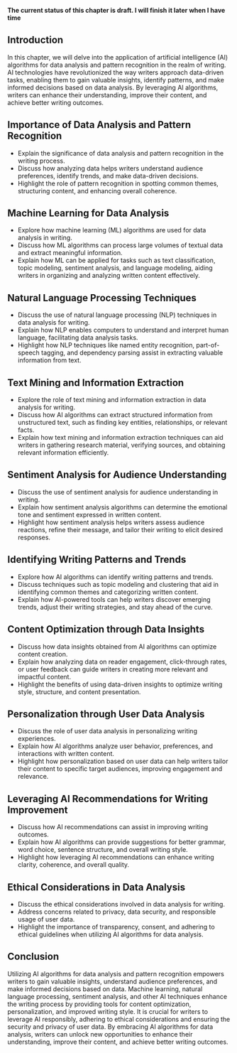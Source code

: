 **The current status of this chapter is draft. I will finish it later when I have time**

Introduction
------------

In this chapter, we will delve into the application of artificial intelligence (AI) algorithms for data analysis and pattern recognition in the realm of writing. AI technologies have revolutionized the way writers approach data-driven tasks, enabling them to gain valuable insights, identify patterns, and make informed decisions based on data analysis. By leveraging AI algorithms, writers can enhance their understanding, improve their content, and achieve better writing outcomes.

Importance of Data Analysis and Pattern Recognition
---------------------------------------------------

* Explain the significance of data analysis and pattern recognition in the writing process.
* Discuss how analyzing data helps writers understand audience preferences, identify trends, and make data-driven decisions.
* Highlight the role of pattern recognition in spotting common themes, structuring content, and enhancing overall coherence.

Machine Learning for Data Analysis
----------------------------------

* Explore how machine learning (ML) algorithms are used for data analysis in writing.
* Discuss how ML algorithms can process large volumes of textual data and extract meaningful information.
* Explain how ML can be applied for tasks such as text classification, topic modeling, sentiment analysis, and language modeling, aiding writers in organizing and analyzing written content effectively.

Natural Language Processing Techniques
--------------------------------------

* Discuss the use of natural language processing (NLP) techniques in data analysis for writing.
* Explain how NLP enables computers to understand and interpret human language, facilitating data analysis tasks.
* Highlight how NLP techniques like named entity recognition, part-of-speech tagging, and dependency parsing assist in extracting valuable information from text.

Text Mining and Information Extraction
--------------------------------------

* Explore the role of text mining and information extraction in data analysis for writing.
* Discuss how AI algorithms can extract structured information from unstructured text, such as finding key entities, relationships, or relevant facts.
* Explain how text mining and information extraction techniques can aid writers in gathering research material, verifying sources, and obtaining relevant information efficiently.

Sentiment Analysis for Audience Understanding
---------------------------------------------

* Discuss the use of sentiment analysis for audience understanding in writing.
* Explain how sentiment analysis algorithms can determine the emotional tone and sentiment expressed in written content.
* Highlight how sentiment analysis helps writers assess audience reactions, refine their message, and tailor their writing to elicit desired responses.

Identifying Writing Patterns and Trends
---------------------------------------

* Explore how AI algorithms can identify writing patterns and trends.
* Discuss techniques such as topic modeling and clustering that aid in identifying common themes and categorizing written content.
* Explain how AI-powered tools can help writers discover emerging trends, adjust their writing strategies, and stay ahead of the curve.

Content Optimization through Data Insights
------------------------------------------

* Discuss how data insights obtained from AI algorithms can optimize content creation.
* Explain how analyzing data on reader engagement, click-through rates, or user feedback can guide writers in creating more relevant and impactful content.
* Highlight the benefits of using data-driven insights to optimize writing style, structure, and content presentation.

Personalization through User Data Analysis
------------------------------------------

* Discuss the role of user data analysis in personalizing writing experiences.
* Explain how AI algorithms analyze user behavior, preferences, and interactions with written content.
* Highlight how personalization based on user data can help writers tailor their content to specific target audiences, improving engagement and relevance.

Leveraging AI Recommendations for Writing Improvement
-----------------------------------------------------

* Discuss how AI recommendations can assist in improving writing outcomes.
* Explain how AI algorithms can provide suggestions for better grammar, word choice, sentence structure, and overall writing style.
* Highlight how leveraging AI recommendations can enhance writing clarity, coherence, and overall quality.

Ethical Considerations in Data Analysis
---------------------------------------

* Discuss the ethical considerations involved in data analysis for writing.
* Address concerns related to privacy, data security, and responsible usage of user data.
* Highlight the importance of transparency, consent, and adhering to ethical guidelines when utilizing AI algorithms for data analysis.

Conclusion
----------

Utilizing AI algorithms for data analysis and pattern recognition empowers writers to gain valuable insights, understand audience preferences, and make informed decisions based on data. Machine learning, natural language processing, sentiment analysis, and other AI techniques enhance the writing process by providing tools for content optimization, personalization, and improved writing style. It is crucial for writers to leverage AI responsibly, adhering to ethical considerations and ensuring the security and privacy of user data. By embracing AI algorithms for data analysis, writers can unlock new opportunities to enhance their understanding, improve their content, and achieve better writing outcomes.
